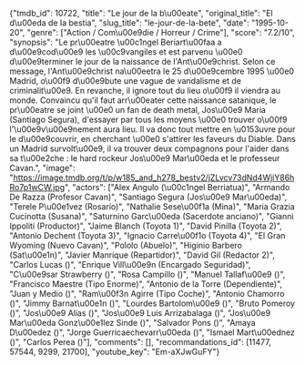 {"tmdb_id": 10722, "title": "Le jour de la b\u00eate", "original_title": "El d\u00eda de la bestia", "slug_title": "le-jour-de-la-bete", "date": "1995-10-20", "genre": ["Action / Com\u00e9die / Horreur / Crime"], "score": "7.2/10", "synopsis": "Le pr\u00eatre \u00c1ngel Beriart\u00faa a d\u00e9cod\u00e9 les \u00c9vangiles et est parvenu \u00e0 d\u00e9terminer le jour de la naissance de l'Ant\u00e9christ. Selon ce message, l'Ant\u00e9christ na\u00eetra le 25 d\u00e9cembre 1995 \u00e0 Madrid, o\u00f9 d\u00e9bute une vague de vandalisme et de criminalit\u00e9. En revanche, il ignore tout du lieu o\u00f9 il viendra au monde. Convaincu qu'il faut arr\u00eater cette naissance satanique, le pr\u00eatre se joint \u00e0 un fan de death metal, Jos\u00e9 Maria (Santiago Segura), d'essayer par tous les moyens \u00e0 trouver o\u00f9 l'\u00e9v\u00e9nement aura lieu. Il va donc tout mettre en \u0153uvre pour le d\u00e9couvrir, en cherchant \u00e0 s'attirer les faveurs du Diable. Dans un Madrid survolt\u00e9, il va trouver deux compagnons pour l'aider dans sa t\u00e2che : le hard rockeur Jos\u00e9 Mar\u00eda et le professeur Cavan.", "image": "https://image.tmdb.org/t/p/w185_and_h278_bestv2/jZLvcv73dNd4WjiY86hRo7p1wCW.jpg", "actors": ["Alex Angulo (\u00c1ngel Berriatua)", "Armando De Razza (Profesor Cavan)", "Santiago Segura (Jos\u00e9 Mar\u00eda)", "Terele P\u00e1vez (Rosario)", "Nathalie Sese\u00f1a (Mina)", "Maria Grazia Cucinotta (Susana)", "Saturnino Garc\u00eda (Sacerdote anciano)", "Gianni Ippoliti (Productor)", "Jaime Blanch (Toyota 1)", "David Pinilla (Toyota 2)", "Antonio Dechent (Toyota 3)", "Ignacio Carre\u00f1o (Toyota 4)", "El Gran Wyoming (Nuevo Cavan)", "Pololo (Abuelo)", "Higinio Barbero (Sat\u00e1n)", "Javier Manrique (Repartidor)", "David Gil (Redactor 2)", "Carlos Lucas ()", "Enrique Vill\u00e9n (Encargado Seguridad)", "C\u00e9sar Strawberry ()", "Rosa Campillo ()", "Manuel Tallaf\u00e9 ()", "Francisco Maestre (Tipo Enorme)", "Antonio de la Torre (Dependiente)", "Juan y Medio ()", "Ram\u00f3n Agirre (Tipo Coche)", "Antonio Chamorro ()", "Jimmy Barnat\u00e1n ()", "Lourdes Bartolom\u00e9 ()", "Bruto Pomeroy ()", "Jos\u00e9 Alias ()", "Jos\u00e9 Luis Arrizabalaga ()", "Jos\u00e9 Mar\u00eda Gonz\u00e1lez Sinde ()", "Salvador Pons ()", "Amaya D\u00edez ()", "Jorge Guerricaechevarr\u00eda ()", "Ismael Mart\u00ednez ()", "Carlos Perea ()"], "comments": [], "recommandations_id": [11477, 57544, 9299, 21700], "youtube_key": "Em-aXJwGuFY"}